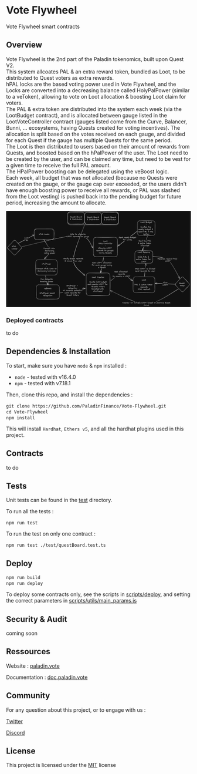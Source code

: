 # Vote Flywheel


Vote Flywheel smart contracts


## Overview

Vote Flywheel is the 2nd part of the Paladin tokenomics, built upon Quest V2.  
This system allcoates PAL & an extra reward token, bundled as Loot, to be distributed to Quest voters as extra rewards.  
hPAL locks are the based voting power used in Vote Flywheel, and the Locks are converted into a decreasing balance called HolyPalPower (similar to a veToken), allowing to vote on Loot allocation & boosting Loot claim for voters.  
The PAL & extra token are distributed into the system each week (via the LootBudget contract), and is allocated between gauge listed in the LootVoteController contract (gauges listed come from the Curve, Balancer, Bunni, ... ecosystems, having Quests created for voting incentives). The allocation is split based on the votes received on each gauge, and divided for each Quest if the gauge has multiple Quests for the same period.  
The Loot is then distributed to users based on their amount of rewards from Quests, and boosted based on the hPalPower of the user. The Loot need to be created by the user, and can be claimed any time, but need to be vest for a given time to receive the full PAL amount.  
The HPalPower boosting can be delegated using the veBoost logic.  
Each week, all budget that was not allocated (because no Quests were created on the gauge, or the gauge cap over exceeded, or the users didn't have enough boosting power to receive all rewards, or PAL was slashed from the Loot vesting) is pushed back into the pending budget for future period, increasing the amount to allocate.  


![Diagram](misc/Vote_Flywheel_diagram.png?raw=true "Diagram")



### Deployed contracts

to do


## Dependencies & Installation


To start, make sure you have `node` & `npm` installed : 
* `node` - tested with v16.4.0
* `npm` - tested with v7.18.1

Then, clone this repo, and install the dependencies : 

```
git clone https://github.com/PaladinFinance/Vote-Flywheel.git
cd Vote-Flywheel
npm install
```

This will install `Hardhat`, `Ethers v5`, and all the hardhat plugins used in this project.


## Contracts

to do


## Tests


Unit tests can be found in the [test](https://github.com/PaladinFinance/Vote-Flywheel/tree/main/test) directory.

To run all the tests : 
```
npm run test
```

To run the test on only one contract : 
```
npm run test ./test/questBoard.test.ts  
```


## Deploy


```
npm run build
npm run deploy
```

To deploy some contracts only, see the scripts in [scripts/deploy](https://github.com/PaladinFinance/Vote-Flywheel/tree/main/scripts/deploy), and setting the correct parameters in [scripts/utils/main_params.js](https://github.com/PaladinFinance/Vote-Flywheel/tree/main/scripts/deploy/utils/main_params.js)


## Security & Audit


coming soon


## Ressources


Website : [paladin.vote](https://.paladin.vote)

Documentation : [doc.paladin.vote](https://doc.paladin.vote)


## Community

For any question about this project, or to engage with us :

[Twitter](https://twitter.com/Paladin_vote)

[Discord](https://discord.com/invite/esZhmTbKHc)



## License


This project is licensed under the [MIT](https://github.com/PaladinFinance/Warden-Quest/blob/main/MIT-LICENSE.TXT) license


